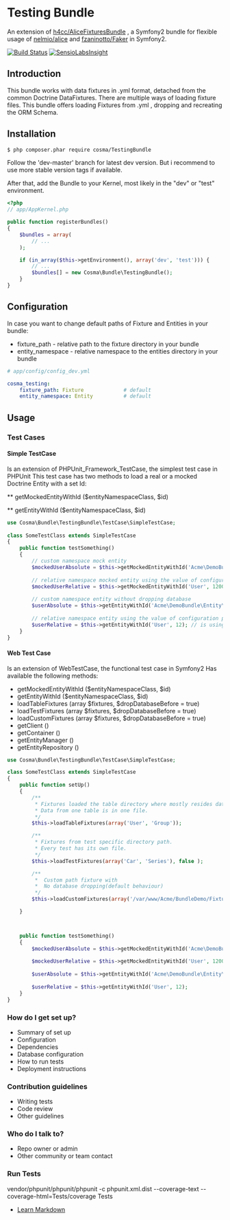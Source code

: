 Testing Bundle
================

An extension of [h4cc/AliceFixturesBundle](https://github.com/h4cc/AliceFixturesBundle) , a Symfony2 bundle for flexible usage of [nelmio/alice](https://github.com/nelmio/alice) and [fzaninotto/Faker](https://github.com/fzaninotto/Faker) in Symfony2.

[![Build Status](https://drone.io/bitbucket.org/cosma/testing-bundle/status.png)](https://drone.io/bitbucket.org/cosma/testing-bundle/latest)
[![SensioLabsInsight](https://insight.sensiolabs.com/projects/7697e84e-fd7f-47ae-97cf-66a266c9b4c0/mini.png)](https://insight.sensiolabs.com/projects/7697e84e-fd7f-47ae-97cf-66a266c9b4c0)



## Introduction

This bundle works with data fixtures in .yml format, detached from the common Doctrine DataFixtures.
There are multiple ways of loading fixture files.
This bundle offers loading Fixtures from .yml ,  dropping and recreating the ORM Schema.



## Installation

```bash
$ php composer.phar require cosma/TestingBundle
```
Follow the 'dev-master' branch for latest dev version. But i recommend to use more stable version tags if available.


After that, add the Bundle to your Kernel, most likely in the "dev" or "test" environment.

```php
<?php
// app/AppKernel.php

public function registerBundles()
{
    $bundles = array(
        // ...
    );

    if (in_array($this->getEnvironment(), array('dev', 'test'))) {
        // ...
        $bundles[] = new Cosma\Bundle\TestingBundle();
    }
}
```



## Configuration

In case you want to change default paths of Fixture and Entities in your bundle:
* fixture_path - relative path to the fixture directory in your bundle
* entity_namespace - relative namespace to the entities directory in your bundle

```yaml
# app/config/config_dev.yml

cosma_testing:
    fixture_path: Fixture             # default
    entity_namespace: Entity          # default
```



## Usage

### Test Cases


#### Simple TestCase
Is an extension of PHPUnit_Framework_TestCase,   the simplest test case in PHPUnit
This test case has two methods to load a real or a mocked Doctrine Entity with a set Id:

** getMockedEntityWithId ($entityNamespaceClass, $id)

** getEntityWithId ($entityNamespaceClass, $id)


```php
use Cosma\Bundle\TestingBundle\TestCase\SimpleTestCase;
 
class SomeTestClass extends SimpleTestCase
{
    public function testSomething()
    {
        // custom namespace mock entity
        $mockedUserAbsolute = $this->getMockedEntityWithId('Acme\DemoBundle\Entity\User', 12345);
        
        // relative namespace mocked entity using the value of configuration parameter entity_namespace
        $mockedUserRelative = $this->getMockedEntityWithId('User', 1200);
         
        // custom namespace entity without dropping database
        $userAbsolute = $this->getEntityWithId('Acme\DemoBundle\Entity\User', 134);
        
        // relative namespace entity using the value of configuration parameter entity_namespace
        $userRelative = $this->getEntityWithId('User', 12); // is using the value of configuration parameter entity_namespace
    }
}
```
 


#### Web Test Case
Is an extension of WebTestCase,  the functional test case in Symfony2 
Has  available the following methods:

* getMockedEntityWithId ($entityNamespaceClass, $id)
* getEntityWithId ($entityNamespaceClass, $id)
* loadTableFixtures (array $fixtures, $dropDatabaseBefore = true)
* loadTestFixtures (array $fixtures, $dropDatabaseBefore = true)
* loadCustomFixtures (array $fixtures, $dropDatabaseBefore = true)
* getClient ()
* getContainer ()
* getEntityManager ()
* getEntityRepository ()












```php
use Cosma\Bundle\TestingBundle\TestCase\SimpleTestCase;

class SomeTestClass extends SimpleTestCase
{
    public function setUp()
    {
        /**
         * Fixtures loaded the table directory where mostly resides data for DB tables
         * Data from one table is in one file.
         */
        $this->loadTableFixtures(array('User', 'Group'));

        /**
         * Fixtures from test specific directory path.
         * Every test has its own file.
         */
        $this->loadTestFixtures(array('Car', 'Series'), false );

        /**
         *  Custom path fixture with
         *  No database dropping(default behaviour)
         */
        $this->loadCustomFixtures(array('/var/www/Acme/BundleDemo/Fixture/Colleague'), false);

    }



    public function testSomething()
    {
        $mockedUserAbsolute = $this->getMockedEntityWithId('Acme\DemoBundle\Entity\User', 12345);
        
        $mockedUserRelative = $this->getMockedEntityWithId('User', 1200);
        
        $userAbsolute = $this->getEntityWithId('Acme\DemoBundle\Entity\User', 134);
        
        $userRelative = $this->getEntityWithId('User', 12);
    }
}
```








### How do I get set up? ###

* Summary of set up
* Configuration
* Dependencies
* Database configuration
* How to run tests
* Deployment instructions

### Contribution guidelines ###

* Writing tests
* Code review
* Other guidelines

### Who do I talk to? ###

* Repo owner or admin
* Other community or team contact

### Run Tests ###

vendor/phpunit/phpunit/phpunit -c phpunit.xml.dist --coverage-text  --coverage-html=Tests/coverage Tests


* [Learn Markdown](https://bitbucket.org/tutorials/markdowndemo)